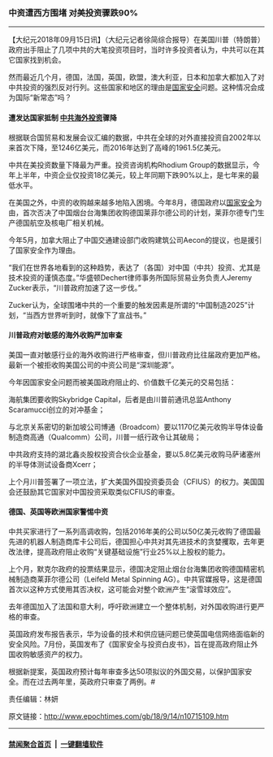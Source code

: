 ### 中资遭西方围堵 对美投资骤跌90%
------------------------

<p>【大纪元2018年09月15日讯】（大纪元记者徐简综合报导）在美国川普（特朗普）政府出手阻止了几项中共的大笔投资项目时，当时许多投资者认为，中共可以在其它国家找到机会。</p>
<p>然而最近几个月，德国，法国，英国，欧盟，澳大利亚，日本和加拿大都加入了对中共投资的强烈反对行列。这些国家和地区的理由是<a href="http://www.epochtimes.com/gb/tag/%E5%9B%BD%E5%AE%B6%E5%AE%89%E5%85%A8.html">国家安全</a>问题。这种情况会成为国际“新常态”吗？</p>
<h4>遭发达国家抵制 <a href="http://www.epochtimes.com/gb/tag/%E4%B8%AD%E5%85%B1%E6%B5%B7%E5%A4%96%E6%8A%95%E8%B5%84.html">中共海外投资</a>骤降</h4>
<p>根据联合国贸易和发展会议汇编的数据，中共在全球的对外直接投资自2002年以来首次下降，至1246亿美元，而2016年达到了高峰的1961.5亿美元。</p>
<p>中共在美投资数量下降最为严重。投资咨询机构Rhodium Group的数据显示，今年上半年，中资企业仅投资18亿美元，较上年同期下跌90%以上，是七年来的最低水平。</p>
<p>在美国之外，中资的收购越来越多地陷入困境。今年8月，德国政府以<a href="http://www.epochtimes.com/gb/tag/%E5%9B%BD%E5%AE%B6%E5%AE%89%E5%85%A8.html">国家安全</a>为由，首次否决了中国烟台台海集团收购德国莱菲尔德公司的计划，莱菲尔德专门生产德国航空及核电厂相关机械。</p>
<p>今年5月，加拿大阻止了中国交通建设部门收购建筑公司Aecon的提议，也是援引了国家安全作为理由。</p>
<p>“我们在世界各地看到的这种趋势，表达了（各国）对中国（中共）投资、尤其是技术投资的谨慎态度。”华盛顿Dechert律师事务所国际贸易业务负责人Jeremy Zucker表示，“川普政府加速了这一步伐。”</p>
<p>Zucker认为，全球围堵中共的一个重要的触发因素是所谓的“中国制造2025”计划，“当西方世界听到时，就像下了宣战书。”</p>
<h4>川普政府对敏感的海外收购严加审查</h4>
<p>美国一直对敏感行业的海外收购进行严格审查，但川普政府比往届政府更加严格。最新一个被拒收购美国公司的中资公司是“深圳能源”。</p>
<p>今年因国家安全问题而被美国政府阻止的、价值数千亿美元的交易包括：</p>
<p>海航集团要收购Skybridge Capital，后者是由川普前通讯总监Anthony Scaramucci创立的对冲基金；</p>
<p>与北京关系密切的新加坡公司博通（Broadcom）要以1170亿美元收购半导体设备制造商高通（Qualcomm）公司，川普一纸行政令让其破局；</p>
<p>中共政府支持的湖北鑫炎股权投资合伙企业基金，要以5.8亿美元收购马萨诸塞州的半导体测试设备商Xcerr；</p>
<p>上个月川普签署了一项立法，扩大美国外国投资委员会（CFIUS）的权力。美国国会还鼓励其它国家对中国投资采取类似CFIUS的审查。</p>
<h4>德国、英国等欧洲国家警惕中资</h4>
<p>中共买家进行了一系列高调收购，包括2016年美的公司以50亿美元收购了德国最先进的机器人制造商库卡公司后，德国担心中共对其先进技术的贪婪攫取，去年更改法律，提高政府阻止收购“关键基础设施”行业25%以上股权的能力。</p>
<p>上个月，默克尔政府的投票结果显示，德国决定阻止烟台台海集团收购德国精密机械制造商莱菲尔德公司（Leifeld Metal Spinning AG）。中共官媒报导，这是德国首次以这种方式使用其否决权，这可能会对整个欧洲产生“滚雪球效应”。</p>
<p>去年德国加入了法国和意大利，呼吁欧洲建立一个整体机制，对外国收购进行更严格的审查。</p>
<p>英国政府发布报告表示，华为设备的技术和供应链问题已使英国电信网络面临新的安全风险。7月份，英国发布了《国家安全与投资白皮书》，旨在提高政府阻止外国收购敏感资产的权力。</p>
<p>根据新提案，英国政府预计每年审查多达50项拟议的外国交易，以保护国家安全。而在过去两年里，英政府只审查了两例。#</p>
<p>责任编辑：林妍</p>

原文链接：http://www.epochtimes.com/gb/18/9/14/n10715109.htm


------------------------
#### [禁闻聚合首页](https://github.com/gfw-breaker/banned-news/blob/master/README.md) &nbsp;|&nbsp;  [一键翻墙软件](https://github.com/gfw-breaker/nogfw/blob/master/README.md)